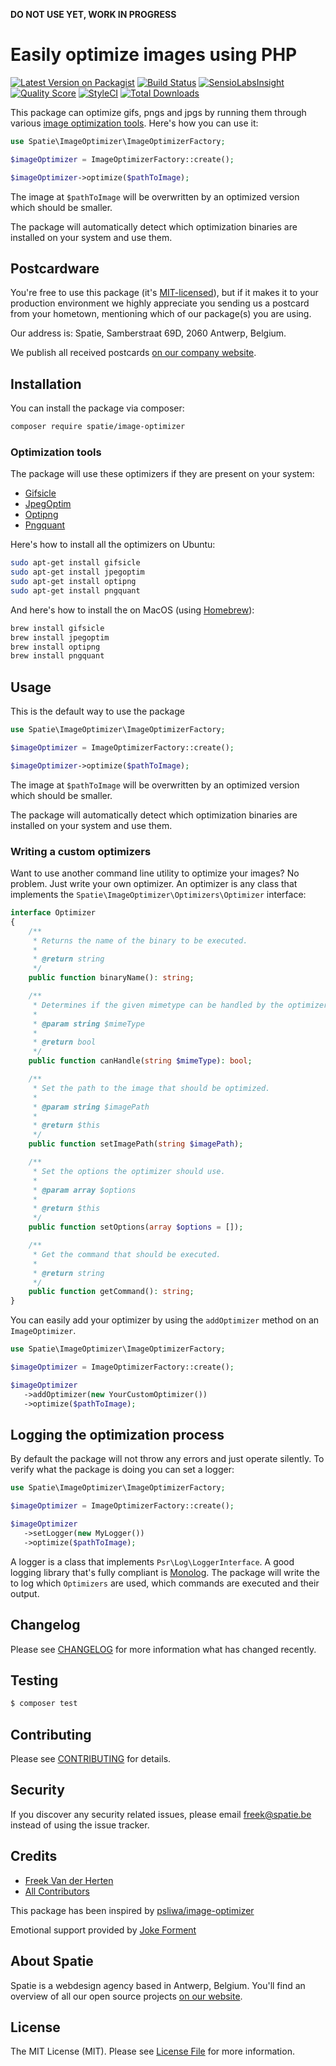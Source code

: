 **DO NOT USE YET, WORK IN PROGRESS**

# Easily optimize images using PHP

[![Latest Version on Packagist](https://img.shields.io/packagist/v/spatie/image-optimizer.svg?style=flat-square)](https://packagist.org/packages/spatie/image-optimizer)
[![Build Status](https://img.shields.io/travis/spatie/image-optimizer/master.svg?style=flat-square)](https://travis-ci.org/spatie/image-optimizer)
[![SensioLabsInsight](https://img.shields.io/sensiolabs/i/5e00b329-08b4-41c7-ba3b-2a3a2b2594f4.svg?style=flat-square)](https://insight.sensiolabs.com/projects/5e00b329-08b4-41c7-ba3b-2a3a2b2594f4)
[![Quality Score](https://img.shields.io/scrutinizer/g/spatie/image-optimizer.svg?style=flat-square)](https://scrutinizer-ci.com/g/spatie/image-optimizer)
[![StyleCI](https://styleci.io/repos/96041872/shield?branch=master)](https://styleci.io/repos/96041872)
[![Total Downloads](https://img.shields.io/packagist/dt/spatie/image-optimizer.svg?style=flat-square)](https://packagist.org/packages/spatie/image-optimizer)

This package can optimize gifs, pngs and jpgs by running them through various [image optimization tools](#image-optimization-tools). Here's how you can use it:

```php
use Spatie\ImageOptimizer\ImageOptimizerFactory;

$imageOptimizer = ImageOptimizerFactory::create();

$imageOptimizer->optimize($pathToImage);
```

The image at `$pathToImage` will be overwritten by an optimized version which should be smaller. 

The package will automatically detect which optimization binaries are installed on your system and use them.

## Postcardware

You're free to use this package (it's [MIT-licensed](LICENSE.md)), but if it makes it to your production environment we highly appreciate you sending us a postcard from your hometown, mentioning which of our package(s) you are using.

Our address is: Spatie, Samberstraat 69D, 2060 Antwerp, Belgium.

We publish all received postcards [on our company website](https://spatie.be/en/opensource/postcards).

## Installation

You can install the package via composer:

```bash
composer require spatie/image-optimizer
```

### Optimization tools

The package will use these optimizers if they are present on your system:

- [Gifsicle](http://www.lcdf.org/gifsicle/)
- [JpegOptim](http://freecode.com/projects/jpegoptim)
- [Optipng](http://optipng.sourceforge.net/)
- [Pngquant](https://pngquant.org/)

Here's how to install all the optimizers on Ubuntu:

```bash
sudo apt-get install gifsicle
sudo apt-get install jpegoptim
sudo apt-get install optipng
sudo apt-get install pngquant
```

And here's how to install the on MacOS (using [Homebrew](https://brew.sh/)):

```php
brew install gifsicle
brew install jpegoptim
brew install optipng
brew install pngquant
```

## Usage

This is the default way to use the package

``` php
use Spatie\ImageOptimizer\ImageOptimizerFactory;

$imageOptimizer = ImageOptimizerFactory::create();

$imageOptimizer->optimize($pathToImage);
```

The image at `$pathToImage` will be overwritten by an optimized version which should be smaller. 

The package will automatically detect which optimization binaries are installed on your system and use them.

### Writing a custom optimizers

Want to use another command line utility to optimize your images? No problem. Just write your own optimizer. An optimizer is any class that implements the `Spatie\ImageOptimizer\Optimizers\Optimizer` interface:

```php
interface Optimizer
{
    /**
     * Returns the name of the binary to be executed.
     *
     * @return string
     */
    public function binaryName(): string;

    /**
     * Determines if the given mimetype can be handled by the optimizer.
     *
     * @param string $mimeType
     *
     * @return bool
     */
    public function canHandle(string $mimeType): bool;

    /**
     * Set the path to the image that should be optimized.
     *
     * @param string $imagePath
     *
     * @return $this
     */
    public function setImagePath(string $imagePath);

    /**
     * Set the options the optimizer should use.
     *
     * @param array $options
     *
     * @return $this
     */
    public function setOptions(array $options = []);

    /**
     * Get the command that should be executed.
     *
     * @return string
     */
    public function getCommand(): string;
}
```

You can easily add your optimizer by using the `addOptimizer` method on an `ImageOptimizer`.

``` php
use Spatie\ImageOptimizer\ImageOptimizerFactory;

$imageOptimizer = ImageOptimizerFactory::create();

$imageOptimizer
   ->addOptimizer(new YourCustomOptimizer())
   ->optimize($pathToImage);
```

## Logging the optimization process

By default the package will not throw any errors and just operate silently. To verify what the package is doing you can set a logger:

```php
use Spatie\ImageOptimizer\ImageOptimizerFactory;

$imageOptimizer = ImageOptimizerFactory::create();

$imageOptimizer
   ->setLogger(new MyLogger())
   ->optimize($pathToImage);
```

A logger is a class that implements `Psr\Log\LoggerInterface`. A good logging library that's fully compliant is [Monolog](https://github.com/Seldaek/monolog). The package will write the to log which `Optimizers` are used, which commands are executed and their output.

## Changelog

Please see [CHANGELOG](CHANGELOG.md) for more information what has changed recently.

## Testing

``` bash
$ composer test
```

## Contributing

Please see [CONTRIBUTING](CONTRIBUTING.md) for details.

## Security

If you discover any security related issues, please email freek@spatie.be instead of using the issue tracker.

## Credits

- [Freek Van der Herten](https://github.com/freekmurze)
- [All Contributors](../../contributors)

This package has been inspired by [psliwa/image-optimizer](https://github.com/psliwa/image-optimizer)

Emotional support provided by [Joke Forment](https://twitter.com/pronneur)

## About Spatie

Spatie is a webdesign agency based in Antwerp, Belgium. You'll find an overview of all our open source projects [on our website](https://spatie.be/opensource).

## License

The MIT License (MIT). Please see [License File](LICENSE.md) for more information.
